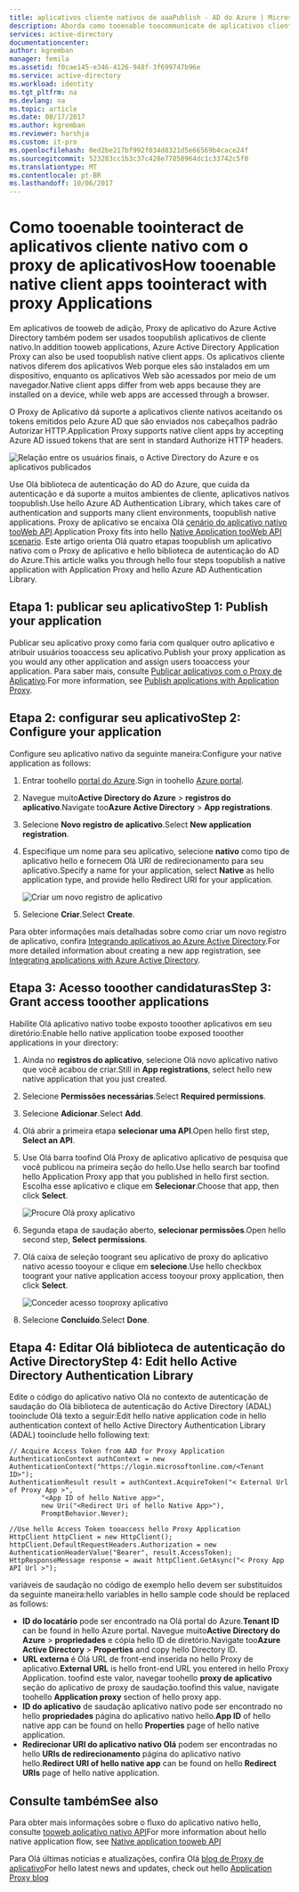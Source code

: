 ```yaml
---
title: aplicativos cliente nativos de aaaPublish - AD do Azure | Microsoft Docs
description: Aborda como tooenable toocommunicate de aplicativos cliente nativo com o conector de Proxy de aplicativo do AD do Azure tooprovide acesso remoto seguro tooyour local aplicativos.
services: active-directory
documentationcenter: 
author: kgremban
manager: femila
ms.assetid: f0cae145-e346-4126-948f-3f699747b96e
ms.service: active-directory
ms.workload: identity
ms.tgt_pltfrm: na
ms.devlang: na
ms.topic: article
ms.date: 08/17/2017
ms.author: kgremban
ms.reviewer: harshja
ms.custom: it-pro
ms.openlocfilehash: 0ed2be217bf992f034d8321d5e66569b4cace24f
ms.sourcegitcommit: 523283cc1b3c37c428e77850964dc1c33742c5f0
ms.translationtype: MT
ms.contentlocale: pt-BR
ms.lasthandoff: 10/06/2017
---
```

# <a name="how-tooenable-native-client-apps-toointeract-with-proxy-applications"></a><span data-ttu-id="d87fa-103">Como tooenable toointeract de aplicativos cliente nativo com o proxy de aplicativos</span><span class="sxs-lookup"><span data-stu-id="d87fa-103">How tooenable native client apps toointeract with proxy Applications</span></span>

<span data-ttu-id="d87fa-104">Em aplicativos de tooweb de adição, Proxy de aplicativo do Azure Active Directory também podem ser usados toopublish aplicativos de cliente nativo.</span><span class="sxs-lookup"><span data-stu-id="d87fa-104">In addition tooweb applications, Azure Active Directory Application Proxy can also be used toopublish native client apps.</span></span> <span data-ttu-id="d87fa-105">Os aplicativos cliente nativos diferem dos aplicativos Web porque eles são instalados em um dispositivo, enquanto os aplicativos Web são acessados por meio de um navegador.</span><span class="sxs-lookup"><span data-stu-id="d87fa-105">Native client apps differ from web apps because they are installed on a device, while web apps are accessed through a browser.</span></span> 

<span data-ttu-id="d87fa-106">O Proxy de Aplicativo dá suporte a aplicativos cliente nativos aceitando os tokens emitidos pelo Azure AD que são enviados nos cabeçalhos padrão Autorizar HTTP.</span><span class="sxs-lookup"><span data-stu-id="d87fa-106">Application Proxy supports native client apps by accepting Azure AD issued tokens that are sent in standard Authorize HTTP headers.</span></span>

![Relação entre os usuários finais, o Active Directory do Azure e os aplicativos publicados](./media/active-directory-application-proxy-native-client/richclientflow.png)

<span data-ttu-id="d87fa-108">Use Olá biblioteca de autenticação do AD do Azure, que cuida da autenticação e dá suporte a muitos ambientes de cliente, aplicativos nativos toopublish.</span><span class="sxs-lookup"><span data-stu-id="d87fa-108">Use hello Azure AD Authentication Library, which takes care of authentication and supports many client environments, toopublish native applications.</span></span> <span data-ttu-id="d87fa-109">Proxy de aplicativo se encaixa Olá [cenário do aplicativo nativo tooWeb API](develop/active-directory-authentication-scenarios.md#native-application-to-web-api).</span><span class="sxs-lookup"><span data-stu-id="d87fa-109">Application Proxy fits into hello [Native Application tooWeb API scenario](develop/active-directory-authentication-scenarios.md#native-application-to-web-api).</span></span> <span data-ttu-id="d87fa-110">Este artigo orienta Olá quatro etapas toopublish um aplicativo nativo com o Proxy de aplicativo e hello biblioteca de autenticação do AD do Azure.</span><span class="sxs-lookup"><span data-stu-id="d87fa-110">This article walks you through hello four steps toopublish a native application with Application Proxy and hello Azure AD Authentication Library.</span></span> 

## <a name="step-1-publish-your-application"></a><span data-ttu-id="d87fa-111">Etapa 1: publicar seu aplicativo</span><span class="sxs-lookup"><span data-stu-id="d87fa-111">Step 1: Publish your application</span></span>
<span data-ttu-id="d87fa-112">Publicar seu aplicativo proxy como faria com qualquer outro aplicativo e atribuir usuários tooaccess seu aplicativo.</span><span class="sxs-lookup"><span data-stu-id="d87fa-112">Publish your proxy application as you would any other application and assign users tooaccess your application.</span></span> <span data-ttu-id="d87fa-113">Para saber mais, consulte [Publicar aplicativos com o Proxy de Aplicativo](active-directory-application-proxy-publish.md).</span><span class="sxs-lookup"><span data-stu-id="d87fa-113">For more information, see [Publish applications with Application Proxy](active-directory-application-proxy-publish.md).</span></span>

## <a name="step-2-configure-your-application"></a><span data-ttu-id="d87fa-114">Etapa 2: configurar seu aplicativo</span><span class="sxs-lookup"><span data-stu-id="d87fa-114">Step 2: Configure your application</span></span>
<span data-ttu-id="d87fa-115">Configure seu aplicativo nativo da seguinte maneira:</span><span class="sxs-lookup"><span data-stu-id="d87fa-115">Configure your native application as follows:</span></span>

1. <span data-ttu-id="d87fa-116">Entrar toohello [portal do Azure](https://portal.azure.com).</span><span class="sxs-lookup"><span data-stu-id="d87fa-116">Sign in toohello [Azure portal](https://portal.azure.com).</span></span>
2. <span data-ttu-id="d87fa-117">Navegue muito**Active Directory do Azure** > **registros do aplicativo**.</span><span class="sxs-lookup"><span data-stu-id="d87fa-117">Navigate too**Azure Active Directory** > **App registrations**.</span></span>
3. <span data-ttu-id="d87fa-118">Selecione **Novo registro de aplicativo**.</span><span class="sxs-lookup"><span data-stu-id="d87fa-118">Select **New application registration**.</span></span>
4. <span data-ttu-id="d87fa-119">Especifique um nome para seu aplicativo, selecione **nativo** como tipo de aplicativo hello e fornecem Olá URI de redirecionamento para seu aplicativo.</span><span class="sxs-lookup"><span data-stu-id="d87fa-119">Specify a name for your application, select **Native** as hello application type, and provide hello Redirect URI for your application.</span></span> 

   ![Criar um novo registro de aplicativo](./media/active-directory-application-proxy-native-client/create.png)
5. <span data-ttu-id="d87fa-121">Selecione **Criar**.</span><span class="sxs-lookup"><span data-stu-id="d87fa-121">Select **Create**.</span></span>

<span data-ttu-id="d87fa-122">Para obter informações mais detalhadas sobre como criar um novo registro de aplicativo, confira [Integrando aplicativos ao Azure Active Directory](.//develop/active-directory-integrating-applications.md).</span><span class="sxs-lookup"><span data-stu-id="d87fa-122">For more detailed information about creating a new app registration, see [Integrating applications with Azure Active Directory](.//develop/active-directory-integrating-applications.md).</span></span>


## <a name="step-3-grant-access-tooother-applications"></a><span data-ttu-id="d87fa-123">Etapa 3: Acesso tooother candidaturas</span><span class="sxs-lookup"><span data-stu-id="d87fa-123">Step 3: Grant access tooother applications</span></span>
<span data-ttu-id="d87fa-124">Habilite Olá aplicativo nativo toobe exposto tooother aplicativos em seu diretório:</span><span class="sxs-lookup"><span data-stu-id="d87fa-124">Enable hello native application toobe exposed tooother applications in your directory:</span></span>

1. <span data-ttu-id="d87fa-125">Ainda no **registros do aplicativo**, selecione Olá novo aplicativo nativo que você acabou de criar.</span><span class="sxs-lookup"><span data-stu-id="d87fa-125">Still in **App registrations**, select hello new native application that you just created.</span></span>
2. <span data-ttu-id="d87fa-126">Selecione **Permissões necessárias**.</span><span class="sxs-lookup"><span data-stu-id="d87fa-126">Select **Required permissions**.</span></span>
3. <span data-ttu-id="d87fa-127">Selecione **Adicionar**.</span><span class="sxs-lookup"><span data-stu-id="d87fa-127">Select **Add**.</span></span>
4. <span data-ttu-id="d87fa-128">Olá abrir a primeira etapa **selecionar uma API**.</span><span class="sxs-lookup"><span data-stu-id="d87fa-128">Open hello first step, **Select an API**.</span></span>
5. <span data-ttu-id="d87fa-129">Use Olá barra toofind Olá Proxy de aplicativo aplicativo de pesquisa que você publicou na primeira seção do hello.</span><span class="sxs-lookup"><span data-stu-id="d87fa-129">Use hello search bar toofind hello Application Proxy app that you published in hello first section.</span></span> <span data-ttu-id="d87fa-130">Escolha esse aplicativo e clique em **Selecionar**.</span><span class="sxs-lookup"><span data-stu-id="d87fa-130">Choose that app, then click **Select**.</span></span> 

   ![Procure Olá proxy aplicativo](./media/active-directory-application-proxy-native-client/select_api.png)
6. <span data-ttu-id="d87fa-132">Segunda etapa de saudação aberto, **selecionar permissões**.</span><span class="sxs-lookup"><span data-stu-id="d87fa-132">Open hello second step, **Select permissions**.</span></span>
7. <span data-ttu-id="d87fa-133">Olá caixa de seleção toogrant seu aplicativo de proxy do aplicativo nativo acesso tooyour e clique em **selecione**.</span><span class="sxs-lookup"><span data-stu-id="d87fa-133">Use hello checkbox toogrant your native application access tooyour proxy application, then click **Select**.</span></span>

   ![Conceder acesso tooproxy aplicativo](./media/active-directory-application-proxy-native-client/select_perms.png)
8. <span data-ttu-id="d87fa-135">Selecione **Concluído**.</span><span class="sxs-lookup"><span data-stu-id="d87fa-135">Select **Done**.</span></span>


## <a name="step-4-edit-hello-active-directory-authentication-library"></a><span data-ttu-id="d87fa-136">Etapa 4: Editar Olá biblioteca de autenticação do Active Directory</span><span class="sxs-lookup"><span data-stu-id="d87fa-136">Step 4: Edit hello Active Directory Authentication Library</span></span>
<span data-ttu-id="d87fa-137">Edite o código do aplicativo nativo Olá no contexto de autenticação de saudação do Olá biblioteca de autenticação do Active Directory (ADAL) tooinclude Olá texto a seguir:</span><span class="sxs-lookup"><span data-stu-id="d87fa-137">Edit hello native application code in hello authentication context of hello Active Directory Authentication Library (ADAL) tooinclude hello following text:</span></span>

```
// Acquire Access Token from AAD for Proxy Application
AuthenticationContext authContext = new AuthenticationContext("https://login.microsoftonline.com/<Tenant ID>");
AuthenticationResult result = authContext.AcquireToken("< External Url of Proxy App >",
        "<App ID of hello Native app>",
        new Uri("<Redirect Uri of hello Native App>"),
        PromptBehavior.Never);

//Use hello Access Token tooaccess hello Proxy Application
HttpClient httpClient = new HttpClient();
httpClient.DefaultRequestHeaders.Authorization = new AuthenticationHeaderValue("Bearer", result.AccessToken);
HttpResponseMessage response = await httpClient.GetAsync("< Proxy App API Url >");
```

<span data-ttu-id="d87fa-138">variáveis de saudação no código de exemplo hello devem ser substituídos da seguinte maneira:</span><span class="sxs-lookup"><span data-stu-id="d87fa-138">hello variables in hello sample code should be replaced as follows:</span></span>

* <span data-ttu-id="d87fa-139">**ID do locatário** pode ser encontrado na Olá portal do Azure.</span><span class="sxs-lookup"><span data-stu-id="d87fa-139">**Tenant ID** can be found in hello Azure portal.</span></span> <span data-ttu-id="d87fa-140">Navegue muito**Active Directory do Azure** > **propriedades** e cópia hello ID de diretório.</span><span class="sxs-lookup"><span data-stu-id="d87fa-140">Navigate too**Azure Active Directory** > **Properties** and copy hello Directory ID.</span></span> 
* <span data-ttu-id="d87fa-141">**URL externa** é Olá URL de front-end inserida no hello Proxy de aplicativo.</span><span class="sxs-lookup"><span data-stu-id="d87fa-141">**External URL** is hello front-end URL you entered in hello Proxy Application.</span></span> <span data-ttu-id="d87fa-142">toofind este valor, navegar toohello **proxy de aplicativo** seção do aplicativo de proxy de saudação.</span><span class="sxs-lookup"><span data-stu-id="d87fa-142">toofind this value, navigate toohello **Application proxy** section of hello proxy app.</span></span>
* <span data-ttu-id="d87fa-143">**ID do aplicativo** de saudação aplicativo nativo pode ser encontrado no hello **propriedades** página do aplicativo nativo hello.</span><span class="sxs-lookup"><span data-stu-id="d87fa-143">**App ID** of hello native app can be found on hello **Properties** page of hello native application.</span></span>
* <span data-ttu-id="d87fa-144">**Redirecionar URI do aplicativo nativo Olá** podem ser encontradas no hello **URIs de redirecionamento** página do aplicativo nativo hello.</span><span class="sxs-lookup"><span data-stu-id="d87fa-144">**Redirect URI of hello native app** can be found on hello **Redirect URIs** page of hello native application.</span></span>


## <a name="see-also"></a><span data-ttu-id="d87fa-145">Consulte também</span><span class="sxs-lookup"><span data-stu-id="d87fa-145">See also</span></span>

<span data-ttu-id="d87fa-146">Para obter mais informações sobre o fluxo do aplicativo nativo hello, consulte [tooweb aplicativo nativo API](develop/active-directory-authentication-scenarios.md#native-application-to-web-api)</span><span class="sxs-lookup"><span data-stu-id="d87fa-146">For more information about hello native application flow, see [Native application tooweb API](develop/active-directory-authentication-scenarios.md#native-application-to-web-api)</span></span>

<span data-ttu-id="d87fa-147">Para Olá últimas notícias e atualizações, confira Olá [blog de Proxy de aplicativo](http://blogs.technet.com/b/applicationproxyblog/)</span><span class="sxs-lookup"><span data-stu-id="d87fa-147">For hello latest news and updates, check out hello [Application Proxy blog](http://blogs.technet.com/b/applicationproxyblog/)</span></span>
